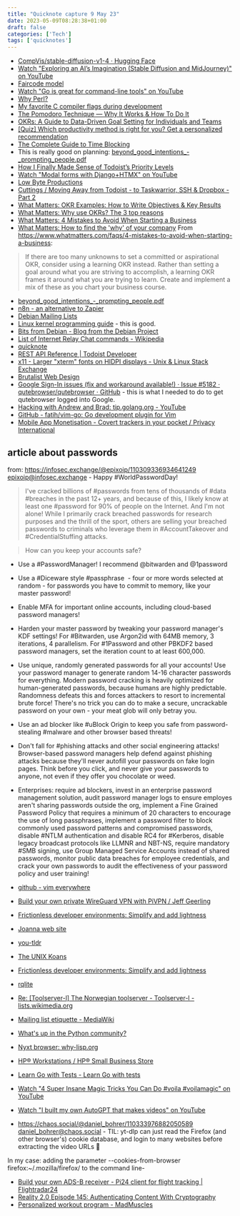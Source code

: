 ```yaml
---
title: "Quicknote capture 9 May 23"
date: 2023-05-09T08:28:38+01:00
draft: false
categories: ['Tech']
tags: ['quicknotes']
---
```


- [CompVis/stable-diffusion-v1-4 · Hugging Face](https://huggingface.co/CompVis/stable-diffusion-v1-4 )
- [Watch "Exploring an AI’s Imagination (Stable Diffusion and MidJourney)" on YouTube](https://youtu.be/2R0kGTuYmVI )
- [Faircode model](https://faircode.io/)
- [Watch "Go is great for command-line tools" on YouTube](https://youtu.be/vOhLCTwtgiQ )
- [Why Perl?](https://two-wrongs.com/why-perl )
- [My favorite C compiler flags during development](https://nullprogram.com/blog/2023/04/29/ )
- [The Pomodoro Technique — Why It Works & How To Do It](https://todoist.com/productivity-methods/pomodoro-technique )
- [OKRs: A Guide to Data-Driven Goal Setting for Individuals and Teams](https://todoist.com/productivity-methods/okrs-objectives-key-results )
- [\[Quiz\] Which productivity method is right for you? Get a personalized recommendation](https://todoist.com/productivity-methods )
- [The Complete Guide to Time Blocking](https://todoist.com/productivity-methods/time-blocking )
- This is really good on planning: [beyond_good_intentions_-_prompting_people.pdf](https://scholar.harvard.edu/files/todd_rogers/files/beyond_good_intentions_-_prompting_people.pdf )
- [How I Finally Made Sense of Todoist’s Priority Levels](https://hulry.com/todoist-priority-levels-moscow/ )
- [Watch "Modal forms with Django+HTMX" on YouTube](https://youtu.be/3dyQigrEj8A )
- [Low Byte Productions](https://www.youtube.com/channel/UC56l7uZA209tlPTVOJiJ8Tw )
- [Cuttings / Moving Away from Todoist - to Taskwarrior, SSH & Dropbox - Part 2](https://wanzafran.com/cuttings/moving-away-from-todoist-to-taskwarrior-ssh-dropbox-part-2/ )
- [What Matters: OKR Examples: How to Write Objectives & Key Results](https://www.whatmatters.com/get-examples )
- [What Matters: Why use OKRs? The 3 top reasons](https://www.whatmatters.com/faqs/do-i-need-okrs-goals )
- [What Matters: 4 Mistakes to Avoid When Starting a Business](https://www.whatmatters.com/faqs/4-mistakes-to-avoid-when-starting-a-business )
- [What Matters: How to find the 'why' of your company](https://www.whatmatters.com/faqs/how-to-find-company-why-purpose-mission )
From https://www.whatmatters.com/faqs/4-mistakes-to-avoid-when-starting-a-business:

> If there are too many unknowns to set a committed or aspirational OKR, consider using a learning OKR instead. Rather than setting a goal around what you are striving to accomplish, a learning OKR frames it around what you are trying to learn. Create and implement a mix of these as you chart your business course.

- [beyond_good_intentions_-_prompting_people.pdf](https://scholar.harvard.edu/files/todd_rogers/files/beyond_good_intentions_-_prompting_people.pdf )
- [n8n - an alternative to Zapier](https://docs.n8n.io/hosting/installation/server-setups/digital-ocean/#configure-caddy)
- [Debian Mailing Lists](https://lists.debian.org/users.html)
- [Linux kernel programming guide](https://sysprog21.github.io/lkmpg/) - this is good.
- [Bits from Debian - Blog from the Debian Project](https://bits.debian.org/)
- [List of Internet Relay Chat commands - Wikipedia](https://en.wikipedia.org/wiki/List_of_Internet_Relay_Chat_commands)
- [quicknote](https://git.sr.ht/~yulqen/quicknote)
- [REST API Reference | Todoist Developer](https://developer.todoist.com/rest/v2/?python#next-steps)
- [x11 - Larger &quot;xterm&quot; fonts on HIDPI displays - Unix &amp; Linux Stack Exchange](https://unix.stackexchange.com/questions/219370/larger-xterm-fonts-on-hidpi-displays)
- [Brutalist Web Design](https://brutalist-web.design/)
- [Google Sign-In issues (fix and workaround available!) · Issue #5182 · qutebrowser/qutebrowser · GitHub](https://github.com/qutebrowser/qutebrowser/issues/5182) - this is what I needed to do to get qutebrowser logged into Google.
- [Hacking with Andrew and Brad: tip.golang.org - YouTube](https://www.youtube.com/watch?v=1rZ-JorHJEY)
- [GitHub - fatih/vim-go: Go development plugin for Vim](https://github.com/fatih/vim-go)
- [Mobile App Monetisation - Covert trackers in your pocket / Privacy International](https://privacyinternational.org/case-study/4404/mobile-app-monetisation-covert-trackers-your-pocket )

## article about passwords

from:  https://infosec.exchange/@epixoip/110309336934641249 epixoip@infosec.exchange - Happy #WorldPasswordDay!

> I've cracked billions of #passwords from tens of thousands of #data #breaches in the past 12+ years, and because of this, I likely know at least one #password for 90% of people on the Internet. And I'm not alone! While I primarily crack breached passwords for research purposes and the thrill of the sport, others are selling your breached passwords to criminals who leverage them in #AccountTakeover and #CredentialStuffing attacks. 

> How can you keep your accounts safe?

- Use a #PasswordManager! I recommend @bitwarden and @1password 
- Use a #Diceware style #passphrase  - four or more words selected at random - for passwords you have to commit to memory, like your master password!
- Enable MFA for important online accounts, including cloud-based password managers!
- Harden your master password by tweaking your password manager's KDF settings! For #Bitwarden, use Argon2id with 64MB memory, 3 iterations, 4 parallelism. For #1Password and other PBKDF2 based password managers, set the iteration count to at least 600,000. 
- Use unique, randomly generated passwords for all your accounts! Use your password manager to generate random 14-16 character passwords for everything. Modern password cracking is heavily optimized for human-generated passwords, because humans are highly predictable. Randomness defeats this and forces attackers to resort to incremental brute force! There's no trick you can do to make a secure, uncrackable password on your own - your meat glob will only betray you.
- Use an ad blocker like #uBlock Origin to keep you safe from password-stealing #malware and other browser based threats!
- Don't fall for #phishing attacks and other social engineering attacks! Browser-based password managers help defend against phishing attacks because they'll never autofill your passwords on fake login pages. Think before you click, and never give your passwords to anyone, not even if they offer you chocolate or weed.
- Enterprises: require ad blockers, invest in an enterprise password management solution, audit password manager logs to ensure employes aren't sharing passwords outside the org, implement a Fine Grained Password Policy that requires a minimum of 20 characters to encourage the use of long passphrases, implement a password filter to block commonly used password patterns and compromised passwords, disable #NTLM authentication and disable RC4 for #Kerberos, disable legacy broadcast protocols like LLMNR and NBT-NS, require mandatory #SMB signing, use Group Managed Service Accounts instead of shared passwords, monitor public data breaches for employee credentials, and crack your own passwords to audit the effectiveness of your password policy and user training!

- [github - vim everywhere](https://github.com/erikw/vim-keybindings-everywhere-the-ultimate-list )
- [Build your own private WireGuard VPN with PiVPN / Jeff Geerling](https://www.jeffgeerling.com/blog/2023/build-your-own-private-wireguard-vpn-pivpn )
- [Frictionless developer environments: Simplify and add lightness](https://blog.testdouble.com/posts/2023-05-02-frictionless-developer-environments/ )
- [Joanna web site](file:///home/lemon/code/html/jollage-test/blog_index.html)
- [you-tldr](https://www.you-tldr.com/?utm_source=hackernewsletter&utm_medium=email&utm_term=show_hn)
- [The UNIX Koans](https://prirai.github.io/books/unix-koans.html )
- [Frictionless developer environments: Simplify and add lightness](https://blog.testdouble.com/posts/2023-05-02-frictionless-developer-environments/ )
- [rqlite](https://rqlite.io/ )
- [Re: \[Toolserver-l\] The Norwegian toolserver - Toolserver-l - lists.wikimedia.org](https://lists.wikimedia.org/hyperkitty/list/toolserver-l@lists.wikimedia.org/message/G572XUIDBJVATFFVAYJMCQVP7F2RSFYP/ )
- [Mailing list etiquette - MediaWiki](https://m.mediawiki.org/wiki/Mailing_list_etiquette )
- [What's up in the Python community?](https://bitecode.substack.com/p/whats-up-in-the-python-community )
- [Nyxt browser: why-lisp.org](https://nyxt.atlas.engineer/article/why-lisp.org )
- [HP® Workstations / HP® Small Business Store](https://www.hp.com/us-en/shop/mlp/business-solutions/workstations )
- [Learn Go with Tests - Learn Go with tests](https://quii.gitbook.io/learn-go-with-tests/ )
- [Watch "4 Super Insane Magic Tricks You Can Do #voila #voilamagic" on YouTube](https://youtu.be/G2hzvYTczhE )
- [Watch "I built my own AutoGPT that makes videos" on YouTube](https://youtu.be/_rGXIXyNqpk )
- https://chaos.social/@daniel_bohrer/110333976882050589 daniel_bohrer@chaos.social - TIL: yt-dlp can just read the Firefox (and other browser's) cookie database, and login to many websites before extracting the video URLs 🤯 

In my case: adding the parameter --cookies-from-browser firefox:~/.mozilla/firefox/<profile-folder> to the command line-

- [Build your own ADS-B receiver - Pi24 client for flight tracking | Flightradar24](https://www.flightradar24.com/build-your-own)
- [Reality 2.0 Episode 145: Authenticating Content With Cryptography](https://www.reality2cast.com/145 )
- [Personalized workout program - MadMuscles](https://madmuscles.com/step-goal)

